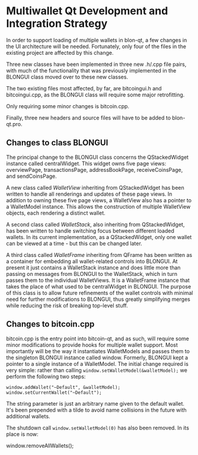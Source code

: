 Multiwallet Qt Development and Integration Strategy
===================================================

In order to support loading of multiple wallets in blon-qt, a few changes in the UI architecture will be needed.
Fortunately, only four of the files in the existing project are affected by this change.

Three new classes have been implemented in three new .h/.cpp file pairs, with much of the functionality that was previously
implemented in the BLONGUI class moved over to these new classes.

The two existing files most affected, by far, are bitcoingui.h and bitcoingui.cpp, as the BLONGUI class will require
some major retrofitting.

Only requiring some minor changes is bitcoin.cpp.

Finally, three new headers and source files will have to be added to blon-qt.pro.

Changes to class BLONGUI
---------------------------
The principal change to the BLONGUI class concerns the QStackedWidget instance called centralWidget.
This widget owns five page views: overviewPage, transactionsPage, addressBookPage, receiveCoinsPage, and sendCoinsPage.

A new class called *WalletView* inheriting from QStackedWidget has been written to handle all renderings and updates of
these page views. In addition to owning these five page views, a WalletView also has a pointer to a WalletModel instance.
This allows the construction of multiple WalletView objects, each rendering a distinct wallet.

A second class called *WalletStack*, also inheriting from QStackedWidget, has been written to handle switching focus between
different loaded wallets. In its current implementation, as a QStackedWidget, only one wallet can be viewed at a time -
but this can be changed later.

A third class called *WalletFrame* inheriting from QFrame has been written as a container for embedding all wallet-related
controls into BLONGUI. At present it just contains a WalletStack instance and does little more than passing on messages
from BLONGUI to the WalletStack, which in turn passes them to the individual WalletViews. It is a WalletFrame instance
that takes the place of what used to be centralWidget in BLONGUI. The purpose of this class is to allow future
refinements of the wallet controls with minimal need for further modifications to BLONGUI, thus greatly simplifying
merges while reducing the risk of breaking top-level stuff.

Changes to bitcoin.cpp
----------------------
bitcoin.cpp is the entry point into bitcoin-qt, and as such, will require some minor modifications to provide hooks for
multiple wallet support. Most importantly will be the way it instantiates WalletModels and passes them to the
singleton BLONGUI instance called window. Formerly, BLONGUI kept a pointer to a single instance of a WalletModel.
The initial change required is very simple: rather than calling `window.setWalletModel(&walletModel);` we perform the
following two steps:

	window.addWallet("~Default", &walletModel);
	window.setCurrentWallet("~Default");

The string parameter is just an arbitrary name given to the default wallet. It's been prepended with a tilde to avoid name collisions in the future with additional wallets.

The shutdown call `window.setWalletModel(0)` has also been removed. In its place is now:

window.removeAllWallets();
